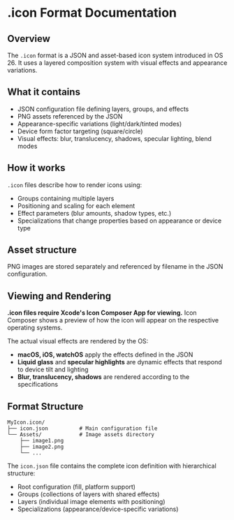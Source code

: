 # .icon Format Documentation

## Overview

The `.icon` format is a JSON and asset-based icon system introduced in OS 26. It uses a layered composition system with visual effects and appearance variations.

## What it contains

- JSON configuration file defining layers, groups, and effects
- PNG assets referenced by the JSON
- Appearance-specific variations (light/dark/tinted modes)
- Device form factor targeting (square/circle)
- Visual effects: blur, translucency, shadows, specular lighting, blend modes

## How it works

`.icon` files describe how to render icons using:
- Groups containing multiple layers
- Positioning and scaling for each element  
- Effect parameters (blur amounts, shadow types, etc.)
- Specializations that change properties based on appearance or device type

## Asset structure
PNG images are stored separately and referenced by filename in the JSON configuration.

## Viewing and Rendering

**.icon files require Xcode's Icon Composer App for viewing.** Icon Composer shows a preview of how the icon will appear on the respective operating systems.

The actual visual effects are rendered by the OS:
- **macOS, iOS, watchOS** apply the effects defined in the JSON
- **Liquid glass** and **specular highlights** are dynamic effects that respond to device tilt and lighting
- **Blur, translucency, shadows** are rendered according to the specifications

## Format Structure

```
MyIcon.icon/
├── icon.json          # Main configuration file
└── Assets/            # Image assets directory
    ├── image1.png
    ├── image2.png
    └── ...
```

The `icon.json` file contains the complete icon definition with hierarchical structure:
- Root configuration (fill, platform support)
- Groups (collections of layers with shared effects)
- Layers (individual image elements with positioning)
- Specializations (appearance/device-specific variations)